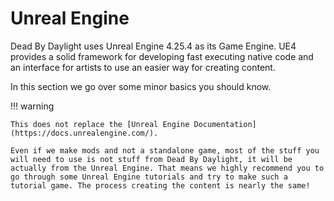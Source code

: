 # Unreal Engine

Dead By Daylight uses Unreal Engine 4.25.4 as its Game Engine.
UE4 provides a solid framework for developing fast executing native code and an interface for artists to use an easier way for creating content.

In this section we go over some minor basics you should know.

!!! warning

    This does not replace the [Unreal Engine Documentation](https://docs.unrealengine.com/).

    Even if we make mods and not a standalone game, most of the stuff you will need to use is not stuff from Dead By Daylight, it will be actually from the Unreal Engine. That means we highly recommend you to go through some Unreal Engine tutorials and try to make such a tutorial game. The process creating the content is nearly the same!
